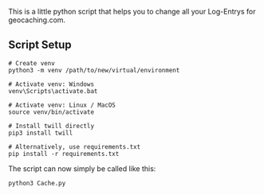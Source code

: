 This is a little python script that helps you to change all your Log-Entrys for geocaching.com.

## Script Setup

```
# Create venv
python3 -m venv /path/to/new/virtual/environment

# Activate venv: Windows
venv\Scripts\activate.bat

# Activate venv: Linux / MacOS
source venv/bin/activate

# Install twill directly
pip3 install twill

# Alternatively, use requirements.txt
pip install -r requirements.txt
```

The script can now simply be called like this:

```
python3 Cache.py
```